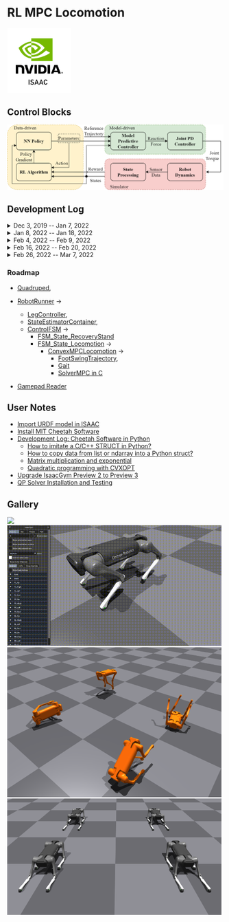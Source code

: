# RL MPC Locomotion

<img src="images/Isaac.png" width=150>

## Control Blocks

<img src="images/controller_blocks.png" width=700>

## Development Log
<details>
  <summary>Dec 3, 2019 -- Jan 7, 2022</summary>
  <ul>
  <li>python模仿结构体必须放在__init__()里面, 否则无法实例化
  <li>class可以声明确定类型的值为None成员变量
  <li>`*` 对mat做矩阵乘法, 对ndarray做点乘 
  <li>`@` 矩阵乘法
  <li>`ndarray.dot` 矩阵乘法 
  <li>`np.mutiply()` 点乘
  <li>`self._quadruped:Quadruped = None` 类内类型声明
  <li>Successfully bridge Isaac Gym and MPC Controller on 1.7.2022, it took me 1 month coding blindly.
  <li>矩阵和列表的等号赋值是不安全的
  </ul>
</details>
<details>
  <summary>Jan 8, 2022 -- Jan 18, 2022</summary>
  <ul>
  <li>solver exp存在指数爆炸 1.8
  <li>`np.copyto()` numpy ndarray copy
  <li>`copy.copy()` for shallow copy
  <li>`copied_list[:] = original_list` shallow copy for list with out a new `id`
  <li>`scipy.linalg.expm` Compute the matrix exponential using Pade approximation.
  <li>目前CPU跑满了,可能还有不少优化空间 1.9
  <li>控制器无延时死循环导致cpu跑满 1.11
  <li>在ISAAC中控制器频率受到仿真器限制(软实时), 500Hz只消耗20%CPU 1.12
  <li>改写了legController Commands的更新, 全部换成`np.copyto`
  <li>`ndarray.item()`
  <li>腿部控制器需要按照`SpineBoard.cpp`改写`legController.command`到12自由度的torque
  <li>bridged legController, stateEstimator and simulator 1.13
  <li>关节零点待修正, 控制器基本work 1.14
  <li>10 horizon MPC average solved time: 0.1 s
  <li>MPC solver needed to be check, like result order etc... 1.17
  <li>joint zero pos and conventions !!! 摆动相和站立相永远差一个pi..... 1.18
  </ul>
</details>
<details>
  <summary>Feb 4, 2022 -- Feb 9, 2022</summary>
  <ul>
  <li>优化了调试参数传递方式, 目前打算重新检查一遍翻译是否有误, 以及用 C++ 编译求解器提高效率 2.4
  <li>`<convex_MPC>`, `<common>`, `<FSM_states>` folders double checked 
  <li>经过调整左右腿符号和偏置顺序, 给0初始速度, 摆动相正常、雅克比正常, 支撑相异常、反向 2.5
  <li>以及mini cheetah 模型腿部惯量有问题、不均匀
  <li>work 了???!!! 2.5 [video](images/MPC_trot_first.mkv)
  <li>TODO 用 PyBind11 转译一下solver, 或者测试一下OSQP
  <li>OSQP 求解10ms 总时间12-15ms 大惊喜
  <li>Isaac Gym 升级到 preview 3 2.6
  <li>仿真步长太长0.01行走有抖动, 不稳定, 太短0.001则很卡, gym渲染时间太长0.04 2.7
  <li>用CPP重写solver 用pybind11转译 用osqp eigen求解 平均用时1ms 但加上数据转换时间后长达30ms 2.9
  </ul>
</details>
<details>
  <summary>Feb 16, 2022 -- Feb 20, 2022</summary>
  <ul>
  <li>在谷歌motion imitation中完整剥离了MPC控制器,效果不错,但是是基于pybullet的仿真.重新编译基于c的控制器也很成功 2.16
  <li>目前谷歌最新的mpc 是 fast and efficient, 编译成功, 但是cc文件做了多线程加速, 需要用自带的 setup.py 编译 2.19
  <li>fast and efficient `cc` 文件编译运行失败的原因应该是 third_party 库和 usr/local/lib 中的版本不一致
  <li>TODO 先不纠结编译问题，用setup编译的so跑移植，测试单独solver移植可行性
  <li>单独移植yuxiang solver成功，求解总时间0.001 但是mpc仍然有腿软的问题，怀疑是apply force isaac有误 2.19
  <li>mini cheetah trot 完全成功，多机器人mpc成功，抗扰动鲁棒性也不错，调整了body mass 和 inertia 来稳定控制器，目前是100Hz 2.20
  <li>aliengo 似乎朝向错了
  <li>增加了a1支持, 但是 aliengo和 a1 都在往地上走, 很奇怪 2.20
  </ul>
</details><details>
  <summary>Feb 26, 2022 -- Mar 7, 2022</summary>
  <ul>
  <li>TODO 对比两组 a1 的控制器输入输出来找bug 2.26 (已完成)
  <li>debug 完成, aliengo 和 a1 都可以走了, bug 在于宇树 hip、knee 电机正方向和 mit 相反且为 revolute 关节, 对应反向并改为 continuous 关节即可 2.27
  <li>TODO 写个机器人初始化姿态控制即可, 然后把手柄控制器加上 2.27 (已完成)
  <li>手柄控制完成, 增加了 pronk, bound, pace 步态和对应的手柄按键逻辑 2.28
  <li>recovery stand 和 passive FSM 写好了, 还需要 debug 一下 2.28
  <li>TODO 调通 FSM 后把transition data 换成 done (已完成)
  <li>mpc stand 有问题, locomotion transition 有问题
  <li>Recovery stand 调试完成 3.1
  <li>locomotion transition 到 recovery 的时候自动转移和手动转移冲突了 3.1
  <li>TODO mpc stand 需要更换参考轨迹 (弃用)
  <li>TODO 还差一个地面法向量估计算法 (已完成)
  <li>全局自动转移通过虚拟按键解决 3.2
  <li>RL train 的时候个体自动转移: 加一个私有域存当前的control mode, 或者在 locomotion unsafe 的时候直接 reset, 固定gait type
  <li>摔倒以后会乱跑了, com 状态给错了, 给的是 world 状态, 指令全成了朝仿真器坐标朝向 3.2
  <li>TODO 触地检测 用力传感器做, 配合状态变换完成地面法向量估计 (已完成)
  <li>调节渲染间隔 把力控提到 1k Hz 3.3
  <li>加了力传感器, 身体系和世界系没有对齐的时候就会乱跑, 趋于一个对齐的参考轨迹, 坐标变换有问题 3.3
  <li>MPC stand 要配合WBC的task才有用 决定放弃 stand 步态 3.4
  <li>坐标变换修好了, 把所有世界系的指令换成身体系了 3.5
  <li>地面法向量估计写好了 3.5
  <li>TODO 设计 RL 算法: step, update, reset, action ... observation, rewards ...
  <li>已完成 uneven terrain 搭建, 目前身体高度估计错误, 同时状态没有变换到和地面法向量对齐的坐标系 3.5
  <li>修正了坐标变换和身体高度估计, 但是法向量估计有问题, 长时间在斜坡踏步会导致估计反向 3.6
  <li>修正了位置估计bug, 实现上下斜坡、台阶 3.7
  </ul>
</details>






### Roadmap
- [Quadruped](MPC_Controller/common/Quadruped.py),
- [RobotRunner](MPC_Controller/RobotRunner.py) ->
    - [LegController](MPC_Controller/common/LegController.py),
    - [StateEstimatorContainer](MPC_Controller/state_estimate/StateEstimatorContainer.py),
    - [ControlFSM](MPC_Controller/FSM_states/ControlFSM.py) ->
        - [FSM_State_RecoveryStand](MPC_Controller/FSM_states/FSM_State_RecoveryStand.py)
        - [FSM_State_Locomotion](MPC_Controller/FSM_states/FSM_State_Locomotion.py) ->
            - [ConvexMPCLocomotion](MPC_Controller/convex_MPC/ConvexMPCLocomotion.py) ->
                - [FootSwingTrajectory](MPC_Controller/common/FootSwingTrajectory.py),
                - [Gait](MPC_Controller/convex_MPC/Gait.py)
                - [SolverMPC in C](MPC_Controller/convex_MPC/mpc_osqp.cc)

- [Gamepad Reader](RL_Simulator/gamepad_reader.py)

## User Notes

- [Import URDF model in ISAAC](docs/0-model_import.md)
- [Install MIT Cheetah Software](docs/1-MIT_cheetah_installation.md)
- [Development Log: Cheetah Software in Python](docs/2-development_log.md)
  - [How to imitate a C/C++ STRUCT in Python?](docs/2-development_log.md#how-to-imitate-a-cc-struct-in-python)
  - [How to copy data from list or ndarray into a Python struct?](docs/2-development_log.md#how-to-copy-data-from-list-or-ndarray-into-a-python-struct)
  - [Matrix multiplication and exponential](docs/2-development_log.md#matrix-multiplication-and-exponential)
  - [Quadratic programming with CVXOPT](docs/2-development_log.md#quadratic-programming-with-cvxopt)
- [Upgrade IsaacGym Preview 2 to Preview 3](docs/3-isaac_api_note.md)
- [QP Solver Installation and Testing](docs/6-qp_solver.md)

## Gallery

<img src="images/4_cheetah_trot.gif" width=500>
<img src="images/aliengo_trot.gif" width=500>
<img src="images/aliengo_train.png" width=500>
<img src="images/aliengo_static.png" width=500>